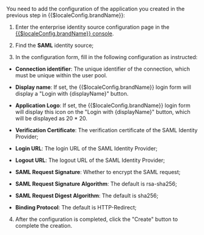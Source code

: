 <IntegrationDetailCard :title="`Fill in SAML Identity Provider configuration in ${$localeConfig.brandName}`">

You need to add the configuration of the application you created in the previous step in {{$localeConfig.brandName}}:

1. Enter the enterprise identity source configuration page in the [{{$localeConfig.brandName}} console](https://console.genauth.ai).

2. Find the **SAML** identity source;

3. In the configuration form, fill in the following configuration as instructed:

- **Connection identifier**: The unique identifier of the connection, which must be unique within the user pool.

- **Display name**: If set, the {{$localeConfig.brandName}} login form will display a "Login with {displayName}" button.
- **Application Logo**: If set, the {{$localeConfig.brandName}} login form will display this icon on the "Login with {displayName}" button, which will be displayed as 20 \* 20.
- **Verification Certificate**: The verification certificate of the SAML Identity Provider;
- **Login URL**: The login URL of the SAML Identity Provider;
- **Logout URL**: The logout URL of the SAML Identity Provider;
- **SAML Request Signature**: Whether to encrypt the SAML request;
- **SAML Request Signature Algorithm**: The default is rsa-sha256;
- **SAML Request Digest Algorithm**: The default is sha256;
- **Binding Protocol**: The default is HTTP-Redirect;

4. After the configuration is completed, click the "Create" button to complete the creation.

</IntegrationDetailCard>
